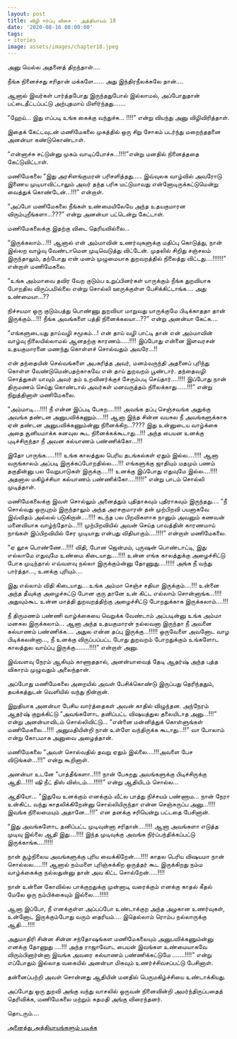 ```yaml
---
layout: post
title: விழி ஈர்ப்பு விசை - அத்தியாயம் 18
date: '2020-08-16 08:00:00'
tags:
- stories
image: assets/images/chapter18.jpeg
---
```

அனு மெல்ல அதனைத் திறந்தாள்….

நீங்க நினைச்சது சரிதான் மக்களே……
அது இந்திரநீலக்கலே தான்….

ஆனால் இவர்கள் பார்த்தபோது இருந்ததுபோல் இல்லாமல், அப்போதுதான் பட்டைதீட்டப்பட்டு அற்புதமாய் மிளிர்ந்தது…….

“ஹேய்… இது எப்படி உங்க கைக்கு வந்துச்சு… !!!!” என்று வியந்து அனு விழிவிரித்தாள்.

இதைக் கேட்டவுடன் மணிமேகலை முகத்தில் ஒரு சிறு சோகம் படர்ந்து மறைந்ததனை அனன்யா கண்டுகொண்டாள்.

“என்னாச்சு சட்டுன்னு முகம் வாடிப்போச்சு…!!!!”என்று மனதில் நினைத்ததை கேட்டுவிட்டாள்.

மணிமேகலை “இது அரசிளங்குமரன் பரிசளித்தது….. இவ்வுலக வாழ்வில் அவரோடு இணைய முடியாவிட்டாலும் அவர் தந்த பரிசு மட்டுமாவது என்னோடிருக்கட்டுமென்று வைத்துக் கொண்டேன்…!!!” என்றாள்.

“அப்போ மணிமேகலை நீங்கள் உண்மையிலேயே அந்த உதயகுமாரன விரும்புறீங்களா…???” என்று அனன்யா பட்டென்று கேட்டாள்.

மணிமேகலைக்கு இதற்கு விடை தெரியவில்லை…

“இருக்கலாம்…!!! ஆனால் என் அம்மாவின் உணர்வுகளுக்கு மதிப்பு கொடுத்து, நான் இல்லற வாழ்வு வேண்டாமென முடிவெடுத்து விட்டேன். முதலில் சிறிது சஞ்சலம் இருந்தாலும், தற்போது என் மனம் முழுமையாக துறவறத்தில் நிலைத்து விட்டது….!!!!!!” என்றாள் மணிமேகலை.

“உங்க அம்மாவை தவிர வேற குடும்ப உறுப்பினர்கள் யாருக்கும் நீங்க துறவியாக போறதில விருப்பமில்லை என்று சொல்லி ஊருக்குள்ள பேசிக்கிட்டாங்க…. அது உண்மையா…??

நிச்சயமா ஒரு குடும்பத்து பொண்ணு துறவியா மாறுவது யாருக்குமே பிடிக்காததா தான் இருக்கும்…!!! நீங்க அவங்களை பத்தி நினைக்கலயா…??” என்று அனன்யா கேட்க….

“எங்களுடையது தாய்வழி சமூகம்…! என் தாய் வழி பாட்டி தான் என் அம்மாவின் வாழ்வு நிலையில்லாமல் ஆனதற்கு காரணம்…..!!!! இப்போது என்னை இளவரசன் உதயகுமாரனை மணந்து கொள்ளச் சொல்வதும் அவரே…!!

என் தந்தையின் செல்வங்களை அபகரித்த அவர், மனம்வருந்தி அதனைப் புரிந்து கொள்ள வேண்டுமென்பதற்காகவே என் தாய் துறவறம் பூண்டார். தந்தைவழி சொத்துகள் யாவும் அவர் தம் உறவினர்க்குச் சேரும்படி செய்தார்….!!!! இப்போது நான் திருமணம் செய்து கொண்டால் அவர்கள் மனவருத்தம் நிலைக்காது……!!!” என்று நிறுத்தினாள் மணிமேகலை.

“அம்மாடி….!!!! நீ என்ன இப்படி பேசுற….!!!! அவங்க தப்பு செஞ்சவங்க அதுக்கு அவங்க தண்டன அனுபவிக்கணும்….!!! ஆனா இந்த சின்ன வயசுல நீ அவங்களுக்காக ஏன் தண்டன அனுபவிக்கணும்ன்னு நினைக்கிற…???? இது உன்னுடைய வாழ்க்கை அதை சூனியமாக்க கனவுல கூட நினைக்கக்கூடாது…!!! அந்த பையன உனக்கு புடிச்சிருந்தா நீ அவன கல்யாணம் பண்ணிக்கோ…!!!

இதோ பாருங்க…..!!!! உங்க காலத்துல பெரிய தடங்கல்கள் ஏதும் இல்ல….!!!! ஆனா வருங்காலம் அப்படி இருக்கப்போறதில்ல….!!! எங்களுக்கு ஜாதியும் மதமும் பணம் தகுதின்னு பல வேறுபாடுகள் இருக்கு….!!! உனக்கு இப்போது எதுவுமே இல்ல….!!!! அதனால மகிழ்ச்சியா கல்யாணம் பண்ணிக்கோ….!!!!!” என்று பாடம் சொல்லி முடித்தாள்.

மணிமேகலைக்கு இவள் சொல்லும் அனைத்தும் புதிதாகவும் புதிராகவும் இருந்தது…. “நீ சொல்வது ஒருபுறம் இருந்தாலும் அந்த அரசகுமாரன் தன் முற்பிறவி பயனாகவே இவ்விதம் அல்லல் படுகிறான்….!!!! கடந்த பல பிறவிகளாக நானும் அவனும் கணவன் மனைவியாக வாழ்ந்தோம்…!!! முற்பிறவியில் அவன் செய்த பாவத்தின் காரணமாய் நாங்கள் இப்பிறவியில் சேர முடியாது என்பது விதியாகும்….!!!!” என்றாள் மணிமேகலை.

“ஏ லூசு பொண்ணே…!!!!  விதி, போன ஜென்மம், புருஷன் பொண்டாட்டி, இது எல்லாமே எதுவுமே உண்மை கிடையாது….!!!! உன்ன எங்க காலத்துக்கு அழைச்சிட்டு போக முடிந்தால் எவ்வளவு நல்லா இருக்கும்ன்னு தோணுது….!!!!! அங்க நீ வந்து பார்த்தா…, உனக்கு புரியும்….

இது எல்லாம் விதி கிடையாது….உங்க அம்மா செஞ்ச சதியா இருக்கும்….!!!
உன்னை அந்த தீவுக்கு அழைச்சுட்டு போன குரு தானே உன் கிட்ட எல்லாம் சொன்னாங்க…!!!!
அதுவும்கூட உன்ன மாத்தி துறவறத்திற்கு அழைச்சிட்டு போறதுக்காக இருக்கலாம்….!!!

நீ திருமணம் பண்ணி வாழ்க்கையை வெறுக்க வேண்டாம் அப்படின்னு உங்க அம்மா மனசுல இருக்கலாம்… ஆனா அந்த உதயகுமாரன் நல்லவனா இருந்தா நீ அவனை கல்யாணம் பண்ணிக்க…. அதுல என்ன தப்பு இருக்கு…!!!!! ஒருவேளை அவனோட வாழ பிடிக்கலன்னா…, நீ உனக்கு விருப்பப்பட்ட போது துறவறம் போறதுக்கும் உங்களோட காலத்துல வாய்ப்பு இருக்கு….….!!!!” என்றாள் அனு.

இவ்வளவு நேரம் ஆகியும் காணாததால், அனன்யாவைத் தேடி  ஆதர்ஷ் அந்த புத்த விகாரம் முழுவதும்  அலைந்தான்.

அப்போது மணிமேகலை அறையில் அவள் பேசிக்கொண்டு இருப்பது தெரிந்ததும், தயக்கத்துடன் வெளியில் வந்து நின்றான்.

இறுதியாக அனன்யா பேசிய வார்த்தைகள் அவன் காதில் விழுந்தன.  அந்நேரம்  ஆதர்ஷ் குறுக்கிட்டு  “அவங்களோட தனிப்பட்ட விஷயத்துல தலையிடாத அனு…!!!” என்று அனன்யாவிடம் சொல்லிவிட்டு… “என்னை மன்னித்துக் கொள்ளுங்கள் மணிமேகலை…!!!! அனுமதியின்றி நான் உள்ளே வந்திருக்க கூடாது…!!” வா போலாம் என்று கோபமாக  அனுவை அழைத்தான்.

மணிமேகலை  “அவள் சொல்வதில் தவறு ஏதும் இல்லை….!!!அவளை பேச விடுங்கள்…!!!”  என்று கூறினாள்.

அனன்யா உடனே  “பாத்தீங்களா..!!!! நான் பேசுறது அவங்களுக்கு பிடிச்சிருக்கு ஆதி…!!!! ஷி நீட் திஸ் விஸ்டம்….!!!!!” என்று ஆதியிடம் சொல்ல…

ஆதியோ… “இதுவே உனக்கும் எனக்கும் வீட்ல பாத்து நிச்சயம் பண்ணாம… நான் நேரா உன்கிட்ட வந்து காதலிக்கிறேன்னு சொல்லியிருந்தா என்ன செஞ்சுருப்ப அனு…!!!! இவங்க நிலைமையும் அதானே…!!!” என தனக்கு சரியென்று பட்டதை பேசினான்.

“இது அவங்களோட தனிப்பட்ட முடிவுன்னா சரிதான்….!!!! ஆனா அவங்களா எடுத்த முடிவு இல்லை ஆதி இது….!!!!
இந்த முடிவுக்கு அவங்க நிர்ப்பந்திக்கப்பட்டு இருக்காங்க….!!!!!

நான் சூழ்நிலைய அவங்களுக்கு புரிய வைக்கிறேன்….!!!! காதல பெரிய விஷயமா நான் சொல்லல…..!!!
ஆனால்  நம்மளை புரிஞ்சுக்கிற ஒருத்தர் கூட இருக்கிறது  நம்ம வாழ்க்கைக்கு நல்லதுன்னு தான் அவ கிட்ட சொல்றேன்…..!!!!

நான் உன்னை கோவில்ல பாக்குறதுக்கு முன்னாடி வரைக்கும் எனக்கு காதல் கீதல் மேலே ஒரு நம்பிக்கையும் இல்லை….!!!!!

ஆனா இப்போ, நீ எனக்குள்ள அப்பப்போ உண்டாக்குற அந்த அழகான உணர்வுகள், உன்னோட இருக்கும்போது வரும் தைரியம்…. இதெல்லாம் ரொம்ப நல்லாருக்கு ஆதி….!!!!

அதுமாதிரி சின்ன சின்ன சந்தோஷங்கள மணிமேகலையும்  அனுபவிக்கணும்ன்னு எனக்கு தோணுது ….!!!
அந்த ராஜாவோட பையன் இவங்கள  உண்மையாகவே விரும்பினார்ன்னா  இவங்க அவரை கல்யாணம் பண்ணிக்கட்டுமே ..…..!!!!” என்று எப்போதும் இல்லாத வகையில் அனன்யா மிகவும் உணர்ச்சிவசப்பட்டு பேசினாள்.

தன்னைப்பற்றி அவள் சொன்னது ஆதியின் மனதில் பெருமகிழ்ச்சியை உண்டாக்கியது.

அப்போது ஒரு துறவி அங்கு வந்து வாசலில் ஒருவன் நினைவின்றி அமர்ந்திருப்பதைத் தெரிவிக்க, மணிமேகலை மற்றும் சுதமதி அங்கு விரைந்தனர்.

தொடரும்….

[அனைத்து அத்தியாயங்களும் படிக்க](https://www.pratheba.com/vizhi-eerppu-visai/)
